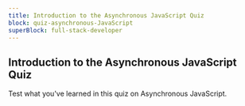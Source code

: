 ```yaml
---
title: Introduction to the Asynchronous JavaScript Quiz
block: quiz-asynchronous-JavaScript
superBlock: full-stack-developer
---
```


## Introduction to the Asynchronous JavaScript Quiz

Test what you've learned in this quiz on Asynchronous JavaScript.
